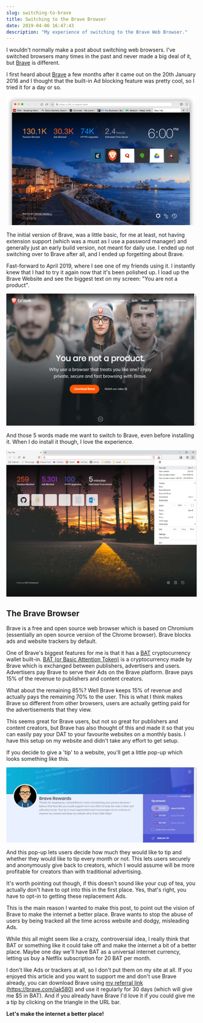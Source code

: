 ```yaml
---
slug: switching-to-brave
title: Switching to the Brave Browser
date: 2019-04-06 16:47:43
description: "My experience of switching to the Brave Web Browser."
---
```

I wouldn't normally make a post about switching web browsers. I've switched browsers many times in the past and never made a big deal of it, but [Brave](https://brave.com/) is different.

I first heard about [Brave](https://brave.com/) a few months after it came out on the 20th January 2016 and I thought that the built-in Ad blocking feature was pretty cool, so I tried it for a day or so.

![Old Brave Browser](./2019-04-06-switching-to-brave/old-brave.png)

The initial version of Brave, was a little basic, for me at least, not having extension support (which was a must as I use a password manager) and generally just an early build version, not meant for daily use. I ended up not switching over to Brave after all, and I ended up forgetting about Brave.

Fast-forward to April 2019, where I see one of my friends using it. I instantly knew that I had to try it again now that it's been polished up. I load up the Brave Website and see the biggest text on my screen: "You are not a product".

![Brave Website](./2019-04-06-switching-to-brave/brave-site.png)

And those 5 words made me want to switch to Brave, even before installing it. When I do install it though, I love the experience.

![Current Brave Browser](./2019-04-06-switching-to-brave/new-brave.jpg)

## The Brave Browser

Brave is a free and open source web browser which is based on Chromium (essentially an open source version of the Chrome browser). Brave blocks ads and website trackers by default.

One of Brave's biggest features for me is that it has a [BAT](https://basicattentiontoken.org/) cryptocurrency wallet built-in. [BAT (or Basic Attention Token)](https://basicattentiontoken.org/) is a cryptocurrency made by Brave which is exchanged between publishers, advertisers and users. Advertisers pay Brave to serve their Ads on the Brave platform. Brave pays 15% of the revenue to publishers and content creators.

What about the remaining 85%? Well Brave keeps 15% of revenue and actually pays the remaining 70% to the user. This is what I think makes Brave so different from other browsers, users are actually getting paid for the advertisements that they view.

This seems great for Brave users, but not so great for publishers and content creators, but Brave has also thought of this and made it so that you can easily pay your DAT to your favourite websites on a monthly basis. I have this setup on my website and didn't take any effort to get setup.

If you decide to give a 'tip' to a website, you'll get a little pop-up which looks something like this.

![Brave Tip Banner](./2019-04-06-switching-to-brave/brave-banner.jpg)

And this pop-up lets users decide how much they would like to tip and whether they would like to tip every month or not. This lets users securely and anonymously give back to creators, which I would assume will be more profitable for creators than with traditional advertising.

It's worth pointing out though, if this doesn't sound like your cup of tea, you actually don't have to opt into this in the first place. Yes, that's right, you have to opt-in to getting these replacement Ads.

This is the main reason I wanted to make this post, to point out the vision of Brave to make the internet a better place. Brave wants to stop the abuse of users by being tracked all the time across website and dodgy, misleading Ads.

While this all might seem like a crazy, controversial idea, I really think that BAT or something like it could take off and make the internet a bit of a better place. Maybe one day we'll have BAT as a universal internet currency, letting us buy a Netflix subscription for 20 BAT per month.

I don't like Ads or trackers at all, so I don't put them on my site at all. If you enjoyed this article and you want to support me and don't use Brave already, you can download Brave using [my referral link (https://brave.com/jak580)](https://brave.com/jak580) and use it regularly for 30 days (which will give me $5 in BAT). And if you already have Brave I'd love it if you could give me a tip by clicking on the triangle in the URL bar.

**Let's make the internet a better place!**

